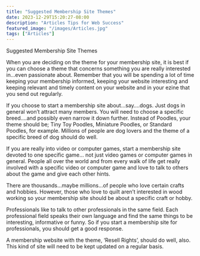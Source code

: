 ```yaml
---
title: "Suggested Membership Site Themes"
date: 2023-12-29T15:20:27-08:00
description: "Articles Tips for Web Success"
featured_image: "/images/Articles.jpg"
tags: ["Articles"]
---
```


Suggested Membership Site Themes

When you are deciding on the theme for your membership site, it is best if you can choose a theme that concerns something you are really interested in…even passionate about. Remember that you will be spending a lot of time keeping your membership informed, keeping your website interesting and keeping relevant and timely content on your website and in your ezine that you send out regularly. 

If you choose to start a membership site about…say….dogs. Just dogs in general won’t attract many members. You will need to choose a specific breed….and possibly even narrow it down further. Instead of Poodles, your theme should be; Tiny Toy Poodles, Miniature Poodles, or Standard Poodles, for example. Millions of people are dog lovers and the theme of a specific breed of dog should do well. 

If you are really into video or computer games, start a membership site devoted to one specific game… not just video games or computer games in general. People all over the world and from every walk of life get really involved with a specific video or computer game and love to talk to others about the game and give each other hints. 

There are thousands…maybe millions…of people who love certain crafts and hobbies. However, those who love to quilt aren’t interested in wood working so your membership site should be about a specific craft or hobby. 

Professionals like to talk to other professionals in the same field. Each professional field speaks their own language and find the same things to be interesting, informative or funny. So if you start a membership site for professionals, you should get a good response. 

A membership website with the theme, ‘Resell Rights’, should do well, also.  This kind of site will need to be kept updated on a regular basis.  


